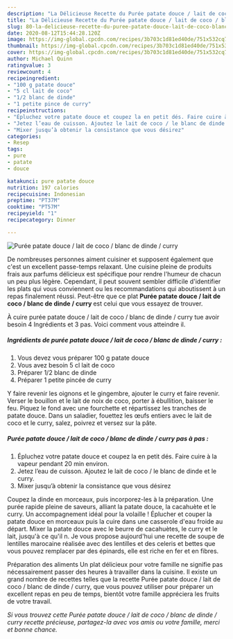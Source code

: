 ```yaml
---
description: "La Délicieuse Recette du Purée patate douce / lait de coco / blanc de dinde / curry"
title: "La Délicieuse Recette du Purée patate douce / lait de coco / blanc de dinde / curry"
slug: 80-la-delicieuse-recette-du-puree-patate-douce-lait-de-coco-blanc-de-dinde-curry
date: 2020-08-12T15:44:28.120Z
image: https://img-global.cpcdn.com/recipes/3b703c1d81ed40de/751x532cq70/puree-patate-douce-lait-de-coco-blanc-de-dinde-curry-photo-principale-de-la-recette.jpg
thumbnail: https://img-global.cpcdn.com/recipes/3b703c1d81ed40de/751x532cq70/puree-patate-douce-lait-de-coco-blanc-de-dinde-curry-photo-principale-de-la-recette.jpg
cover: https://img-global.cpcdn.com/recipes/3b703c1d81ed40de/751x532cq70/puree-patate-douce-lait-de-coco-blanc-de-dinde-curry-photo-principale-de-la-recette.jpg
author: Michael Quinn
ratingvalue: 3
reviewcount: 4
recipeingredient:
- "100 g patate douce"
- "5 cl lait de coco"
- "1/2 blanc de dinde"
- "1 petite pince de curry"
recipeinstructions:
- "Épluchez votre patate douce et coupez la en petit dés. Faire cuire à la vapeur pendant 20 min environ."
- "Jetez l’eau de cuisson. Ajoutez le lait de coco / le blanc de dinde et le curry."
- "Mixer jusqu’à obtenir la consistance que vous désirez"
categories:
- Resep
tags:
- pure
- patate
- douce

katakunci: pure patate douce 
nutrition: 197 calories
recipecuisine: Indonesian
preptime: "PT37M"
cooktime: "PT57M"
recipeyield: "1"
recipecategory: Dinner

---
```



![Purée patate douce / lait de coco / blanc de dinde / curry](https://img-global.cpcdn.com/recipes/3b703c1d81ed40de/751x532cq70/puree-patate-douce-lait-de-coco-blanc-de-dinde-curry-photo-principale-de-la-recette.jpg)

De nombreuses personnes aiment cuisiner et supposent également que c'est un excellent passe-temps relaxant. Une cuisine pleine de produits frais aux parfums délicieux est spécifique pour rendre l'humeur de chacun un peu plus légère. Cependant, il peut souvent sembler difficile d'identifier les plats qui vous conviennent ou les recommandations qui aboutissent à un repas finalement réussi. Peut-être que ce plat <strong> Purée patate douce / lait de coco / blanc de dinde / curry </strong> est celui que vous essayez de trouver.

<!--inarticleads1-->

À cuire purée patate douce / lait de coco / blanc de dinde / curry tue avoir besoin 4 Ingrédients et 3 pas. Voici comment vous atteindre il.

##### Ingrédients de purée patate douce / lait de coco / blanc de dinde / curry :

1. Vous devez vous préparer 100 g patate douce
1. Vous avez besoin 5 cl lait de coco
1. Préparer 1/2 blanc de dinde
1. Préparer 1 petite pincée de curry


Y faire revenir les oignons et le gingembre, ajouter le curry et faire revenir. Verser le bouillon et le lait de noix de coco, porter à ébullition, baisser le feu. Piquez le fond avec une fourchette et répartissez les tranches de patate douce. Dans un saladier, fouettez les œufs entiers avec le lait de coco et le curry, salez, poivrez et versez sur la pâte. 

<!--inarticleads2-->

##### Purée patate douce / lait de coco / blanc de dinde / curry pas à pas :

1. Épluchez votre patate douce et coupez la en petit dés. Faire cuire à la vapeur pendant 20 min environ.
1. Jetez l’eau de cuisson. Ajoutez le lait de coco / le blanc de dinde et le curry.
1. Mixer jusqu’à obtenir la consistance que vous désirez


Coupez la dinde en morceaux, puis incorporez-les à la préparation. Une purée rapide pleine de saveurs, alliant la patate douce, la cacahuète et le curry. Un accompagnement idéal pour la volaille ! Éplucher et couper la patate douce en morceaux puis la cuire dans une casserole d&#39;eau froide au départ. Mixer la patate douce avec le beurre de cacahuètes, le curry et le lait, jusqu&#39;à ce qu&#39;il n. Je vous propose aujourd&#39;hui une recette de soupe de lentilles marocaine réalisée avec des lentilles et des celeris et bettes que vous pouvez remplacer par des épinards, elle est riche en fer et en fibres. 

<!--inarticleads1-->

<p>
Préparation des aliments Un plat délicieux pour votre famille ne signifie pas nécessairement passer des heures à travailler dans la cuisine. Il existe un grand nombre de recettes telles que la recette Purée patate douce / lait de coco / blanc de dinde / curry, que vous pouvez utiliser pour préparer un excellent repas en peu de temps, bientôt votre famille appréciera les fruits de votre travail.
</p>

<p>
<i>Si vous trouvez cette Purée patate douce / lait de coco / blanc de dinde / curry recette précieuse, partagez-la avec vos amis ou votre famille, merci et bonne chance.</i>
</p>
